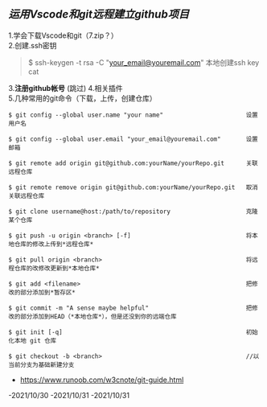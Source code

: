 
 
## ***运用Vscode和git远程建立**github项目*
1.学会下载Vscode和git（7.zip？）  
2.创建.ssh密钥  

>$ ssh-keygen -t rsa -C "your_email@youremail.com"    本地创建ssh key
>cat

3.**注册github帐号** (跳过) 
4.相关插件  
5.几种常用的git命令（下载，上传，创建仓库）
``` shell
$ git config --global user.name "your name"                       设置用户名

$ git config --global user.email "your_email@youremail.com"       设置邮箱

$ git remote add origin git@github.com:yourName/yourRepo.git      关联远程仓库

$ git remote remove origin git@github.com:yourName/yourRepo.git   取消关联远程仓库

$ git clone username@host:/path/to/repository                     克隆某个仓库                 

$ git push -u origin <branch> [-f]                                将本地仓库的修改上传到*远程仓库* 

$ git pull origin <branch>                                        将远程仓库的改修改更新到*本地仓库*

$ git add <filename>                                              把修改的部分添加到*暂存区*

$ git commit -m "A sense maybe helpful"                           把修改的部分添加到HEAD（*本地仓库*），但是还没到你的远端仓库

$ git init [-q]                                                   初始化本地 git 仓库

$ git checkout -b <branch>                                        //以当前分支为基础新建分支

```

- https://www.runoob.com/w3cnote/git-guide.html



-2021/10/30
-2021/10/31
-2021/10/31

